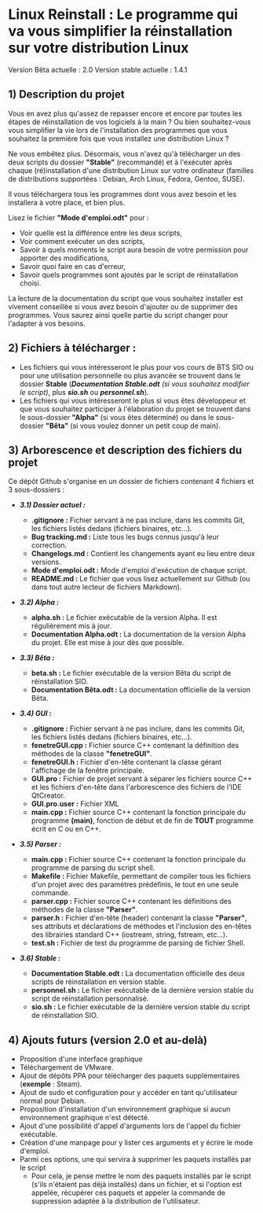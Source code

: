 # Linux Reinstall : Le programme qui va vous simplifier la réinstallation sur votre distribution Linux

Version Bêta actuelle : 2.0
Version stable actuelle : 1.4.1

## 1) Description du projet

Vous en avez plus qu'assez de repasser encore et encore par toutes les étapes de réinstallation de vos logiciels à la main ? Ou bien souhaitez-vous vous simplifier la vie lors de l'installation des programmes que vous souhaitez la première fois que vous installez une distribution Linux ?

Ne vous embêtez plus. Désormais, vous n'avez qu'à télécharger un des deux scripts du dossier **"Stable"** (recommandé) et à l'exécuter après chaque (ré)installation d'une distribution Linux sur votre ordinateur (familles de distributions supportées : Debian, Arch Linux, Fedora, Gentoo, SUSE).

Il vous téléchargera tous les programmes dont vous avez besoin et les installera à votre place, et bien plus.

Lisez le fichier **"Mode d'emploi.odt"** pour :  
<ul>
    <li> Voir quelle est la différence entre les deux scripts,  </li>
    <li> Voir comment exécuter un des scripts,  </li>
    <li> Savoir à quels moments le script aura besoin de votre permission pour apporter des modifications,  </li>  
    <li> Savoir quoi faire en cas d'erreur,  </li>
    <li> Savoir quels programmes sont ajoutés par le script de réinstallation choisi.  </li>  
</ul>

La lecture de la documentation du script que vous souhaitez installer est vivement conseillée si vous avez besoin d'ajouter ou de supprimer des programmes. Vous saurez ainsi quelle partie du script changer pour l'adapter à vos besoins.

## 2) Fichiers à télécharger :

- Les fichiers qui vous intéresseront le plus pour vos cours de BTS SIO ou pour une utilisation personnelle ou plus avancée se trouvent dans le dossier **Stable** (*__Documentation Stable.odt__* _(si vous souhaitez modifier le script)_, plus *__sio.sh__* ou *__personnel.sh__*).  
- Les fichiers qui vous intéresseront le plus si vous êtes développeur et que vous souhaitez participer à l'élaboration du projet se trouvent dans le sous-dossier **"Alpha"** (si vous êtes déterminé) ou dans le sous-dossier **"Bêta"** (si vous voulez donner un petit coup de main).  

## 3) Arborescence et description des fichiers du projet

Ce dépôt Github s'organise en un dossier de fichiers contenant 4 fichiers et 3 sous-dossiers :  

* *__3.1) Dossier actuel :__*
    * **.gitignore :** Fichier servant à ne pas inclure, dans les commits Git, les fichiers listés dedans (fichiers binaires, etc...).
    * **Bug tracking.md :** Liste tous les bugs connus jusqu'à leur correction.  
    * **Changelogs.md :** Contient les changements ayant eu lieu entre deux versions.  
    * **Mode d'emploi.odt :** Mode d'emploi d'exécution de chaque script.  
    * **README.md :** Le fichier que vous lisez actuellement sur Github (ou dans tout autre lecteur de fichiers Markdown).  

* *__3.2) Alpha :__*
    - **alpha.sh :** Le fichier exécutable de la version Alpha. Il est régulièrement mis à jour.  
    - **Documentation Alpha.odt :** La documentation de la version Alpha du projet. Elle est mise à jour dès que possible.  

* *__3.3) Bêta :__*
    - **beta.sh :** Le fichier exécutable de la version Bêta du script de réinstallation SIO.  
    - **Documentation Bêta.odt :** La documentation officielle de la version Bêta.  

* *__3.4) GUI :__*
    - **.gitignore :** Fichier servant à ne pas inclure, dans les commits Git, les fichiers listés dedans (fichiers binaires, etc...).
    - **fenetreGUI.cpp :** Fichier source C++ contenant la définition des méthodes de la classe **"fenetreGUI"**.  
    - **fenetreGUI.h :** Fichier d'en-tête contenant la classe gérant l'affichage de la fenêtre principale.  
    - **GUI.pro :** Fichier de projet servant à séparer les fichiers source C++ et les fichiers d'en-tête dans l'arborescence des fichiers de l'IDE QtCreator.  
    - **GUI.pro.user :** Fichier XML
    - **main.cpp :** Fichier source C++ contenant la fonction principale du programme **(main)**, fonction de début et de fin de **TOUT** programme écrit en C ou en C++.

* *__3.5) Parser :__*
    - **main.cpp :** Fichier source C++ contenant la fonction principale du programme de parsing du script shell.  
    - **Makefile :** Fichier Makefile, permettant de compiler tous les fichiers d'un projet avec des paramètres prédéfinis, le tout en une seule commande.
    - **parser.cpp :** Fichier source C++ contenant les définitions des méthodes de la classe **"Parser"**.
    - **parser.h :** Fichier d'en-tête (header) contenant la classe **"Parser"**, ses attributs et déclarations de méthodes et l'inclusion des en-têtes des librairies standard C++ (iostream, string, fstream, etc...).
    - **test.sh :** Fichier de test du programme de parsing de fichier Shell.

* *__3.6) Stable :__*
    - **Documentation Stable.odt :** La documentation officielle des deux scripts de réinstallation en version stable.
    - **personnel.sh :** Le fichier exécutable de la dernière version stable du script de réinstallation personnalisé.  
    - **sio.sh :** Le fichier exécutable de la dernière version stable du script de réinstallation SIO.


## 4) Ajouts futurs (version 2.0 et au-delà)

- Proposition d'une interface graphique  
- Téléchargement de VMware.  
- Ajout de dépôts PPA pour télécharger des paquets supplémentaires (**exemple** : Steam).  
- Ajout de sudo et configuration pour y accéder en tant qu'utilisateur normal pour Debian.  
- Proposition d'installation d'un environnement graphique si aucun environnement graphique n'est détecté.  
- Ajout d'une possibilité d'appel d'arguments lors de l'appel du fichier exécutable.
- Création d'une manpage pour y lister ces arguments et y écrire le mode d'emploi.
- Parmi ces options, une qui servira à supprimer les paquets installés par le script
    - Pour cela, je pense mettre le nom des paquets installés par le script (s'ils n'étaient pas déjà installés) dans un fichier, et si l'option est appelée, récupérer ces paquets et appeler la commande de suppression adaptée à la distribution de l'utilisateur.
